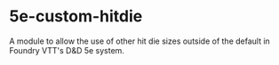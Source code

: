 # 5e-custom-hitdie
A module to allow the use of other hit die sizes outside of the default in Foundry VTT's D&amp;D 5e system.
